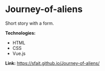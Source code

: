# Journey-of-aliens
Short story with a form.

**Technologies:**
* HTML
* CSS
* Vue.js

**Link:** https://sfait.github.io/Journey-of-aliens/
